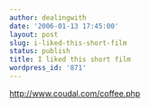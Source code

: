 ```yaml
---
author: dealingwith
date: '2006-01-13 17:45:00'
layout: post
slug: i-liked-this-short-film
status: publish
title: I liked this short film
wordpress_id: '871'
---
```


http://www.coudal.com/coffee.php

